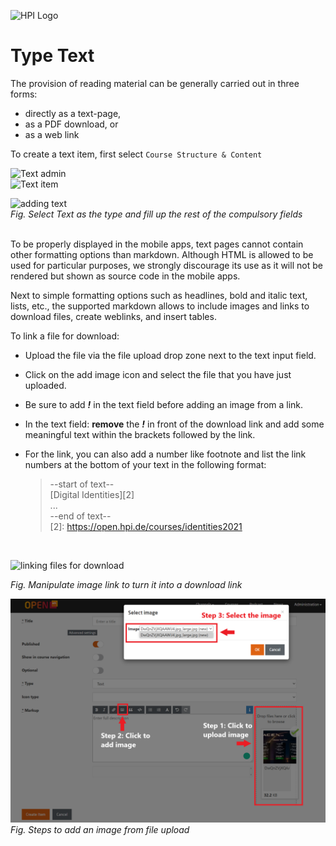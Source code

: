 ![HPI Logo](../../../img/HPI_Logo.png)

# Type Text

The provision of reading material can be generally carried out in three forms: 

 - directly as a text-page, 
 - as a PDF download, or 
 - as a web link

To create a text item, first select `Course Structure & Content`  

![Text admin](../../../img/course_admin_items/course_structure_content.png)  
![Text item](../../../img/features/itemtypes/survey_admin.png)

![adding text](../../../img/features/itemtypes/text_item1.png)  
*Fig. Select Text as the type and fill up the rest of the compulsory fields*  
<br>

To be properly displayed in the mobile apps, text pages cannot contain other formatting options than markdown.
Although HTML is allowed to be used for particular purposes, we strongly discourage its use as it will not be rendered but shown as source code in the mobile apps.
  
Next to simple formatting options such as headlines, bold and italic text, lists, etc., the supported markdown allows to include images and links to download files, create weblinks, and insert tables. 

To link a file for download:

- Upload the file via the file upload drop zone next to the text input field.
- Click on the add image icon and select the file that you have just uploaded.
- Be sure to add ***!*** in the text field before adding an image from a link.
- In the text field: **remove** the ***!*** in front of the download link and add some meaningful text within the brackets followed by the link.
- For the link, you can also add a number like footnote and list the link numbers at the bottom of your text in the following format:  
  
    >--start of text--  
    [Digital Identities][2]  
    ...  
    --end of text--  
    [2]: https://open.hpi.de/courses/identities2021
    
<br>

![linking files for download](../../../img/05/link_for_down.png)

*Fig. Manipulate image link to turn it into a download link*  


![add image](../../../img/courseadministration/courseproperties/text_item.png)  
*Fig. Steps to add an image from file upload*
